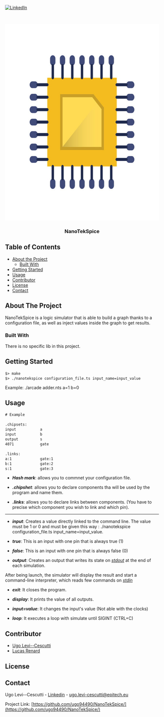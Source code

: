 <!--[![Stargazers][stars-shield]][stars-url]-->
[![LinkedIn][linkedin-shield]][linkedin-url]



<!-- PROJECT LOGO -->
<br />
<p align="center">
  <a href="https://github.com/ugo94490/NanoTekSpice/">
    <img src="nts.jpg" alt="Logo" width="640" height="640">
  </a>

  <h3 align="center">NanoTekSpice</h3>
</p>



<!-- TABLE OF CONTENTS -->
## Table of Contents

* [About the Project](#about-the-project)
  * [Built With](#built-with)
* [Getting Started](#getting-started)
* [Usage](#usage)
* [Contributor](#contributor)
* [License](#license)
* [Contact](#contact)



<!-- ABOUT THE PROJECT -->
## About The Project

NanoTekSpice is a logic simulator that is able to build a graph thanks to a configuration file, as well as inject values inside the graph to get results.

### Built With

There is no specific lib in this project.


<!-- GETTING STARTED -->
## Getting Started

```
$> make
$> ./nanotekspice configuration_file.ts input_name=input_value
```

Example: ./arcade adder.nts a=1 b=0


<!-- USAGE EXAMPLES -->
## Usage

```
# Example

.chipsets:                                                                                                                                                                                                                                     
input           a                                                                                                                                                                                                                              
input           b                                                                                                                                                                                                                              
output          s                                                                                                                                                                                                                              
4071            gate                                                                                                                                                                                                                           
                                                                                                                                                                                                                                               
.links:                                                                                                                                                                                                                                        
a:1             gate:1                                                                                                                                                                                                                         
b:1             gate:2                                                                                                                                                                                                                         
s:1             gate:3 
```

* ***Hash mark***:	allows you to commnet your configuration file.

* ***.chipshet***:	allows you to declare components tha will be used by the program and name them.

* ***.links***:     allows you to declare links between components. (You have to precise which component you wish to link and which pin).

***

* ***input***: Creates a value directly linked to the command line. The value must be 1 or 0 and must be given this way :
./nanotekspice configuration_file.ts input_name=input_value.

* ***true***: This is an input with one pin that is always true (1)

* ***false***: This is an input with one pin that is always false (0)

* ***output***: Creates an output that writes its state on *[stdout](http://en.cppreference.com/w/cpp/io/cout)* at the end of each simulation.

After being launch, the simulator will display the result and start a command-line interpreter, which reads few commands on *[stdin](http://en.cppreference.com/w/cpp/io/cin)*

* ***exit***: It closes the program.

* ***display***: It prints the value of all outputs.

* ***input=value***: It changes the input's value (Not able with the clocks)

* ***loop***: It executes a loop with simulate until SIGINT (CTRL+C)


<!-- CONTRIBUTING -->
## Contributor

* [Ugo Levi--Cescutti](https://github.com/ugo94490)
* [Lucas Renard](https://github.com/LightFox7/)


<!-- LICENSE -->
## License



<!-- CONTACT -->
## Contact

Ugo Levi--Cescutti - [Linkedin](https://www.linkedin.com/in/ugo-levi-cescutti/) - ugo.levi-cescutti@epitech.eu

Project Link: [https://github.com/ugo94490/NanoTekSpice/](https://github.com/ugo94490/NanoTekSpice/)

[stars-shield]: https://img.shields.io/github/stars/ugo94490/NanoTekSpice.svg?style=flat-square
[stars-url]: https://github.com/ugo94490/NanoTekSpice/stargazers
[linkedin-shield]: https://img.shields.io/badge/-LinkedIn-black.svg?style=flat-square&logo=linkedin&colorB=555
[linkedin-url]: https://www.linkedin.com/in/ugo-levi-cescutti/
